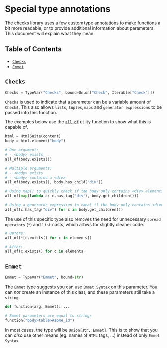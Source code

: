 # Special type annotations

The checks library uses a few custom type annotations to make functions a bit more readable, or to provide additional information about parameters. This document will explain what they mean.

## Table of Contents

- [`Checks`](#checks)
- [`Emmet`](#emmet)

## `Checks`

```python
Checks = TypeVar("Checks", bound=Union["Check", Iterable["Check"]])
```

``Checks`` is used to indicate that a parameter can be a variable amount of `Check`s. This also allows `lists`, `tuples`, `maps` and `generator expressions` to be passed into this function.

The examples below use the [`all_of`](utility-functions.md#all_of) utility function to show what this is capable of.

```python
html = HtmlSuite(content)
body = html.element("body")

# One argument:
# - <body> exists
all_of(body.exists())

# Multiple arguments:
# - <body> exists
# - <body> contains a <div>
all_of(body.exists(), body.has_child("div"))

# Using map() to quickly check if the body only contains <div> elements
all_of(map(lambda c: c.has_tag("div"), body.get_children()))

# Using a generator expression to check if the body only contains <div> elements
all_of(c.has_tag("div") for c in body.get_children())
```

The use of this specific type also removes the need for unnecessary `spread operators` (`*`) and `list` casts, which allows for slightly cleaner code.

```python
# Before:
all_of(*[c.exists() for c in elements])

# After:
all_of(c.exists() for c in elements)
```

## `Emmet`

```python
Emmet = TypeVar("Emmet", bound=str)
```

The `Emmet` type suggests you can use [`Emmet Syntax`](emmet-syntax.md) on this parameter. You can _not_ create an instance of this class, and these parameters still take a `string`.

```python
def function(arg: Emmet): ...

# Emmet parameters are equal to strings
function("body>table>#some_id")
```

In most cases, the type will be `Union[str, Emmet]`. This is to show that you can _also_ use other means (eg. names of `HTML` tags, ...) instead of only `Emmet Syntax`.
